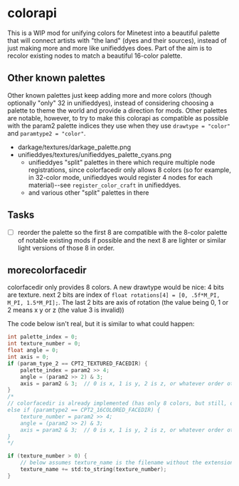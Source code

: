 # colorapi
This is a WIP mod for unifying colors for Minetest into a beautiful palette that will connect artists with "the land" (dyes and their sources), instead of just making more and more like unifieddyes does. Part of the aim is to recolor existing nodes to match a beautiful 16-color palette.

## Other known palettes
Other known palettes just keep adding more and more colors (though optionally "only" 32 in unifieddyes), instead of considering choosing a palette to theme the world and provide a direction for mods. Other palettes are notable, however, to try to make this colorapi as compatible as possible with the param2 palette indices they use when they use `drawtype = "color"` and `paramtype2 = "color"`.
- darkage/textures/darkage_palette.png
- unifieddyes/textures/unifieddyes_palette_cyans.png
  - unifieddyes "split" palettes in there which require multiple node registrations, since colorfacedir only allows 8 colors (so for example, in 32-color mode, unifieddyes would register 4 nodes for each material)--see `register_color_craft` in unifieddyes.
  - and various other "split" palettes in there

## Tasks
- [ ] reorder the palette so the first 8 are compatible with the 8-color palette of notable existing mods if possible and the next 8 are lighter or similar light versions of those 8 in order.


## morecolorfacedir
colorfacedir only provides 8 colors. A new drawtype would be nice:  4 bits are texture. next 2 bits are index of `float rotations[4] = [0, .5f*M_PI, M_PI, 1.5*M_PI];`. The last 2 bits are axis of rotation (the value being 0, 1 or 2 means x y or z (the value 3 is invalid))

The code below isn't real, but it is similar to what could happen:
```C++
int palette_index = 0;
int texture_number = 0;
float angle = 0;
int axis = 0;
if (param_type_2 == CPT2_TEXTURED_FACEDIR) {
    palette_index = param2 >> 4;
    angle = (param2 >> 2) & 3;
    axis = param2 & 3;  // 0 is x, 1 is y, 2 is z, or whatever order other parts of the engine use.
}
/*
// colorfacedir is already implemented (has only 8 colors, but still, only 2 node registrations are necessary for 16 colors)
else if (paramtype2 == CPT2_16COLORED_FACEDIR) {
    texture_number = param2 >> 4;
    angle = (param2 >> 2) & 3;
    axis = param2 & 3;  // 0 is x, 1 is y, 2 is z, or whatever order other parts of the engine use.
}
*/

if (texture_number > 0) {
    // below assumes texture_name is the filename without the extension:
    texture_name += std:to_string(texture_number);
}
```
